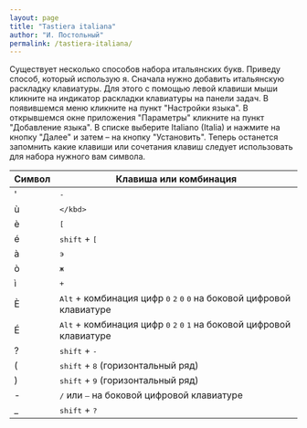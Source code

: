 ```yaml
---
layout: page
title: "Tastiera italiana"
author: "И. Постольный"
permalink: /tastiera-italiana/
---
```


Существует несколько способов набора итальянских букв. Приведу способ, который использую я. Сначала нужно добавить итальянскую раскладку клавиатуры. Для этого с помощью левой клавиши мыши кликните на индикатор раскладки клавиатуры на панели задач. В появившемся меню кликните на пункт "Настройки языка". В открывшемся окне приложения "Параметры" кликните на пункт "Добавление языка". В списке выберите Italiano (Italia) и нажмите на кнопку "Далее" и затем – на кнопку "Установить". Теперь останется запомнить какие клавиши или сочетания клавиш следует использовать для набора нужного вам символа.

| Символ | Клавиша или комбинация |
|----------|---------|
|'|<kbd>-</kbd>|
|ù|<kbd>\</kbd>|
|è|<kbd>[</kbd>|
|é|<kbd>shift</kbd> + <kbd>[</kbd>|
|à|<kbd>э</kbd>|
|ò|<kbd>ж</kbd>|
|ì|<kbd>+</kbd>|
|È|<kbd>Alt</kbd> + комбинация цифр <kbd>0</kbd> <kbd>2</kbd> <kbd>0</kbd> <kbd>0</kbd> на боковой цифровой клавиатуре|
|É|<kbd>Alt</kbd> + комбинация цифр <kbd>0</kbd> <kbd>2</kbd> <kbd>0</kbd> <kbd>1</kbd> на боковой цифровой клавиатуре|
|?|<kbd>shift</kbd> + <kbd>-</kbd>|
|(|<kbd>shift</kbd> + <kbd>8</kbd> (горизонтальный ряд)|
|)|<kbd>shift</kbd> + <kbd>9</kbd> (горизонтальный ряд)|
|-|<kbd>/</kbd> или <kbd>–</kbd> на боковой цифровой клавиатуре|
|_|<kbd>shift</kbd> + <kbd>?</kbd>|
